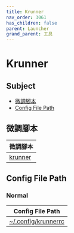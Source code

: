 ```yaml
---
title: Krunner
nav_order: 3061
has_children: false
parent: Launcher
grand_parent: 工具
---
```



# Krunner


## Subject

* [微調腳本](#微調腳本)
* [Config File Path](#config-file-path)


## 微調腳本

| 微調腳本 |
| --- |
| [krunner](https://github.com/samwhelp/note-about-kde/tree/gh-pages/_demo/prototype/tool/krunner) |


## Config File Path


### Normal

| Config File Path |
| --- |
| [~/.config/krunnerrc](https://github.com/samwhelp/note-about-kde/blob/gh-pages/_demo/prototype/tool/krunner/asset/overlay/etc/skel/.config/krunnerrc) |
